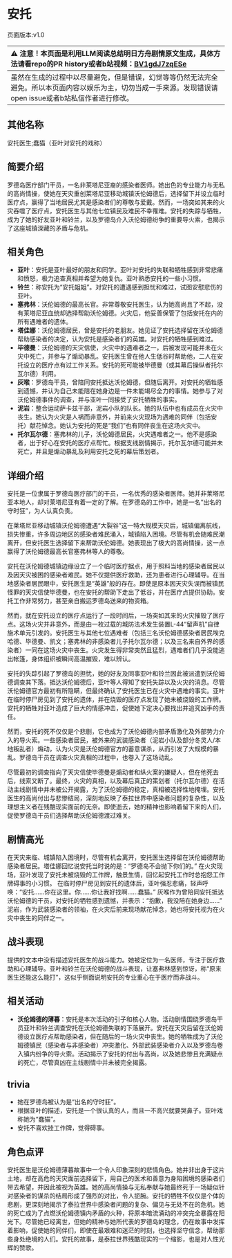 # 安托
页面版本:v1.0
 

| :warning: 注意！本页面是利用LLM阅读总结明日方舟剧情原文生成，具体方法请看repo的PR history或者b站视频：[BV1gdJ7zqESe](https://www.bilibili.com/video/BV1gdJ7zqESe/)         |
|:----------------------------|
| 虽然在生成的过程中以尽量避免，但是错误，幻觉等等仍然无法完全避免。所以本页面内容以娱乐为主，切勿当成一手来源。发现错误请open issue或者b站私信作者进行修改。|



## 其他名称
安托医生;蠢猫（亚叶对安托的戏称）
## 简要介绍
罗德岛医疗部门干员，一名非莱塔尼亚裔的感染者医师。她出色的专业能力与无私的高尚情操，使她在天灾重创莱塔尼亚移动城镇沃伦姆德后，选择留下并设立临时医疗点，赢得了当地居民尤其是感染者们的尊敬与爱戴。然而，一场突如其来的火灾吞噬了医疗点，安托医生与其他七位镇民及难民不幸罹难。安托的失踪与牺牲，成为了她的好友亚叶和铃兰，以及罗德岛介入沃伦姆德纷争的重要导火索，也揭示了这座城镇深藏的矛盾与危机。
## 相关角色
-   **亚叶**：安托是亚叶最好的朋友和同学。亚叶对安托的失联和牺牲感到非常悲痛和愤怒，极力追查真相并希望为她复仇。亚叶熟悉安托的一些小习惯。
-   **铃兰**：称安托为“安托姐姐”。对安托的遭遇感到担忧和难过，试图安慰悲伤的亚叶。
-   **塞弗林**：沃伦姆德的最高长官。非常尊敬安托医生，认为她高尚且了不起，没有莱塔尼亚血统却选择帮助沃伦姆德。火灾后，他妥善保管了包括安托在内的所有遇难者的遗体。
-   **塔佳娜**：沃伦姆德居民，曾是安托的老朋友。她见证了安托选择留在沃伦姆德帮助感染者的决定，认为安托是感染者们的英雄。对安托的牺牲感到难过。
-   **毕德曼**：沃伦姆德的天灾信使，火灾中的遇难者之一，后被发现可能并未在火灾中死亡，并参与了煽动暴乱。安托医生曾在他人生低谷时帮助他，二人在安托设立的医疗点有过工作关系。安托的死可能被毕德曼（或其幕后操纵者托尔瓦尔德）利用。
-   **灰喉**：罗德岛干员，曾陪同安托抵达沃伦姆德，但随后离开。对安托的牺牲感到遗憾，并认为自己未能陪在她身边是一件未能竭尽全力的事情。她参与了对沃伦姆德事件的调查，并与亚叶一同接受了安托牺牲的事实。
-   **泥岩**：整合运动萨卡兹干部，泥岩小队的队长。她的队伍中也有成员在火灾中丧生。她认为火灾是人祸而非意外，并前来火灾现场为遇难的同伴（包括安托）献花悼念。她认为安托的死是“我们”也有同伴丧生在这场火灾中。
-   **托尔瓦尔德**：塞弗林的儿子，沃伦姆德居民，火灾遇难者之一。他不是感染者，出于好心在安托的医疗点帮忙。根据支线剧情揭示，托尔瓦尔德可能并未死亡，并且是煽动暴乱及利用安托之死的幕后策划者。
## 详细介绍
安托是一位隶属于罗德岛医疗部门的干员，一名优秀的感染者医师。她并非莱塔尼亚本地人，却对莱塔尼亚有着一定的了解。在罗德岛的工作中，她是一名“出名的守时狂”，为人认真负责。

在莱塔尼亚移动城镇沃伦姆德遭遇“大裂谷”这一特大规模天灾后，城镇偏离航线，损失惨重，许多周边地区的感染者难民涌入，城镇陷入困境。尽管有机会随难民潮离开，但安托医生选择留下来帮助沃伦姆德。她表现出了极大的高尚情操，这一点赢得了沃伦姆德最高长官塞弗林等人的尊敬。

安托在沃伦姆德城镇边缘设立了一个临时医疗据点，用于照料当地的感染者居民以及因天灾被困的感染者难民。她不仅提供医疗救助，还为患者进行心理辅导。在当地感染者居民眼中，安托医生是“英雄”般的存在。即使是原本因天灾失误而被镇民怪罪的天灾信使毕德曼，也在安托的帮助下走出了低谷，并在医疗点提供协助。安托工作非常努力，甚至亲自搬运罗德岛送来的物资箱。

然而，就在安托设立的医疗点运行了一段时间后，一场突如其来的火灾摧毁了医疗点。这场火灾并非意外，而是由一枚过载的城防法术发生装置L-44“留声机”自律施术单元引发的。安托医生与其他七位遇难者（包括三名沃伦姆德感染者居民埃克哈德、毕德曼、凯文；塞弗林的非感染者儿子托尔瓦尔德；以及三名来自外界的感染者）一同在这场火灾中丧生。火灾发生得非常突然且猛烈，遇难者们几乎没能逃出帐篷，身体组织被瞬间高温摧毁，难以辨认。

安托的失踪引起了罗德岛的担忧，她的好友及同事亚叶和铃兰因此被派遣到沃伦姆德调查其下落。抵达沃伦姆德后，亚叶等人得知了安托失踪以及火灾的消息。尽管沃伦姆德官方最初有所隐瞒，但最终确认了安托医生已在火灾中遇难的事实。亚叶在临时停尸房见到了安托的遗体，并在烧毁的医疗点发现了她未被烧毁的工作牌。安托的牺牲对亚叶造成了巨大的情感冲击，促使她下定决心要找出并追究凶手的责任。

然而，安托的死不仅仅是个悲剧，它也成为了沃伦姆德内部矛盾激化及外部势力介入的导火索。一些感染者居民，被外来的武装感染者（泥岩小队及部分冬灵人/本地叛乱者）煽动，认为火灾是沃伦姆德官方的蓄意谋杀，从而引发了大规模的暴乱。罗德岛干员在调查火灾真相的过程中，也卷入了这场动乱。

尽管最初的调查指向了天灾信使毕德曼是煽动者和纵火案的嫌疑人，但在他死去后，线索又断了。最终，火灾的真相，以及幕后真正的策划者（托尔瓦尔德）在活动主线剧情中并未被公开揭露，为了沃伦姆德的稳定，真相被选择性地掩埋。安托医生的高尚付出与悲惨结局，深刻地反映了泰拉世界中感染者问题的复杂性，以及理想主义者在残酷现实面前的无奈。即使逝去，她的精神也影响着留下来的人们，促使罗德岛干员们选择帮助沃伦姆德渡过难关。
## 剧情高光
在天灾来临、城镇陷入困境时，尽管有机会离开，安托医生选择留在沃伦姆德帮助感染者居民。塔佳娜回忆说安托当时说的是：“罗德岛不会抛下你们的。”
在火灾现场，亚叶发现了安托未被烧毁的工作牌，触景生情，回忆起安托工作时总抱怨工作牌碍事的小习惯。
在临时停尸房见到安托的遗体后，亚叶强忍悲痛，轻声呼唤：“安托......你在这里。你......你让我好找啊......蠢猫。”
灰喉作为曾陪同安托抵达沃伦姆德的干员，对安托的牺牲感到遗憾，并表示：“抱歉，我没陪在她身边......”
泥岩，作为武装感染者的领袖，在火灾后前来现场献花悼念，她也将安托视为在火灾中丧生的同伴之一。
## 战斗表现
提供的文本中没有描述安托医生的战斗能力。她被定位为一名医师，专注于医疗救助和心理辅导。亚叶和铃兰在沃伦姆德的战斗表现，让塞弗林感到惊讶，称“原来医生还能这么能打”，这似乎侧面说明安托的专业重心在于医疗而非战斗。
## 相关活动
-   **沃伦姆德的薄暮**：安托是本次活动的引子和核心人物。活动剧情围绕罗德岛干员亚叶和铃兰调查安托在沃伦姆德失联的下落展开。安托在天灾后留在沃伦姆德设立医疗点帮助感染者，但在随后的一场火灾中丧生。她的牺牲成为了沃伦姆德镇民（感染者与非感染者）冲突激化、外部武装感染者介入以及罗德岛卷入镇内纷争的导火索。活动揭示了安托的付出与高尚，以及她悲惨且充满疑点的死亡，尽管真凶在主线剧情中并未被完全揭露。
## trivia
- 她在罗德岛被认为是“出名的守时狂”。
- 根据亚叶的描述，安托是一个很认真的人，而且一不高兴就要哭鼻子。亚叶戏称她为“蠢猫”。
- 安托不喜欢挂工作牌，觉得碍事。
## 角色点评
安托医生是沃伦姆德薄暮故事中一个令人印象深刻的悲情角色。她并非出身于这片土地，却在高危的天灾面前选择留下，用自己的医术和善意为身陷困境的感染者们带去希望，并因此被视为英雄。她的高尚情操与无私奉献与她最终死于一场疑似针对感染者的谋杀的结局形成了强烈的对比，令人扼腕。安托的牺牲不仅仅是个体的悲剧，更深刻地揭示了泰拉世界中感染者问题的复杂、偏见与无处不在的危机。她的死亡成为了点燃沃伦姆德镇内矛盾的火种，将原本暗流涌动的冲突完全暴露在阳光下。尽管她已经离世，但她的精神与她所代表的罗德岛的理念，仍在故事中发挥着影响，促使她的同伴们，即使在最艰难和迷茫的时刻，也选择坚守信念，帮助那些身处绝境的人们。安托的故事，是泰拉世界残酷现实的一个缩影，也是对人性光辉的赞歌。